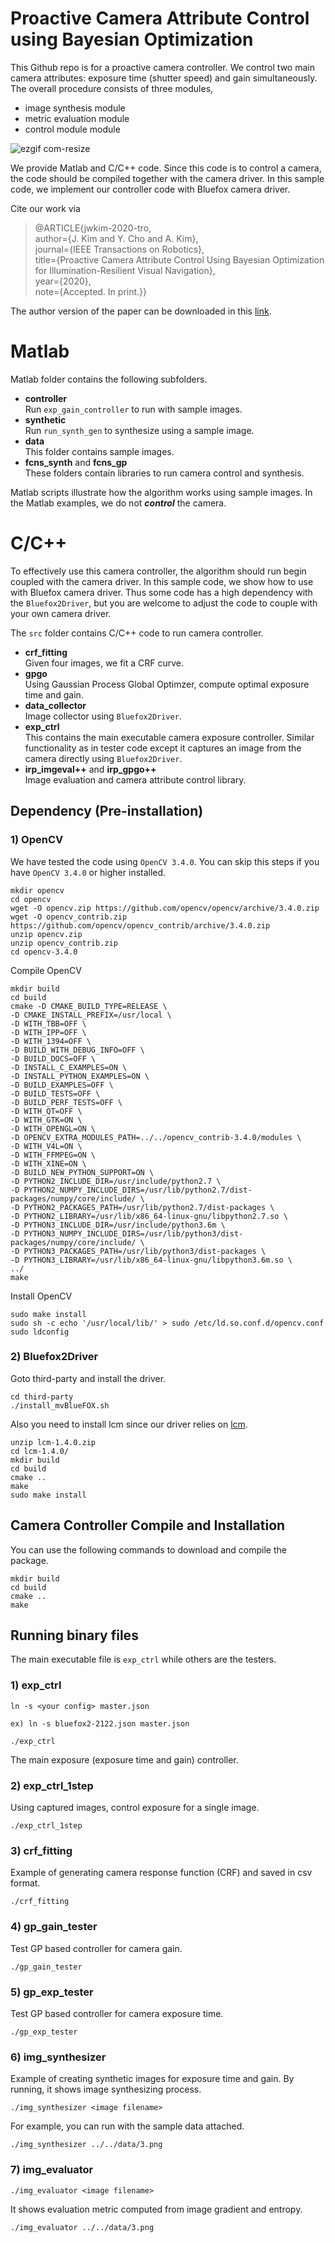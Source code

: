 # Proactive Camera Attribute Control using Bayesian Optimization

This Github repo is for a proactive camera controller. We control two main camera attributes: exposure time (shutter speed) and gain simultaneously. The overall procedure consists of three modules,

* image synthesis module
* metric evaluation module
* control module module

![ezgif com-resize](https://user-images.githubusercontent.com/21049835/82980471-817de600-a024-11ea-9283-4f260c658ddb.gif)

We provide Matlab and C/C++ code. Since this code is to control a camera, the code should be compiled together with the camera driver. In this sample code, we implement our controller code with Bluefox camera driver.

Cite our work via

> @ARTICLE{jwkim-2020-tro,<br>
> author={J. Kim and Y. Cho and A. Kim},<br>
> journal={IEEE Transactions on Robotics},<br>
> title={Proactive Camera Attribute Control Using Bayesian Optimization for Illumination-Resilient Visual Navigation},<br>
> year={2020},<br>
> note={Accepted. In print.}}

The author version of the paper can be downloaded in this [link](https://irap.kaist.ac.kr/index.php/Main/Publication?action=bibentry&bibfile=ref.bib&bibref=jwkim-2020-tro).


# Matlab

Matlab folder contains the following subfolders.

* **controller**<br>
  Run `exp_gain_controller` to run with sample images.
* **synthetic**<br>
  Run `run_synth_gen` to synthesize using a sample image.
* **data**<br>
  This folder contains sample images.
* **fcns_synth** and **fcns_gp**<br>
  These folders contain libraries to run camera control and synthesis.

Matlab scripts illustrate how the algorithm works using sample images. In the Matlab examples, we do not ***control*** the camera.

# C/C++

To effectively use this camera controller, the algorithm should run begin coupled with the camera driver. In this sample code, we show how to use with Bluefox camera driver. Thus some code has a high dependency with the `Bluefox2Driver`, but you are welcome to adjust the code to couple with your own camera driver.

The `src` folder contains C/C++ code to run camera controller.

* **crf_fitting**<br>
  Given four images, we fit a CRF curve.
* **gpgo**<br>
  Using Gaussian Process Global Optimzer, compute optimal exposure time and gain.
* **data_collector**<br>
  Image collector using `Bluefox2Driver`.
* **exp_ctrl**<br>
  This contains the main executable camera exposure controller. Similar functionality as in tester code except it captures an image from the camera directly using `Bluefox2Driver`.
* **irp_imgeval++** and **irp_gpgo++**<br>
  Image evaluation and camera attribute control library.


## Dependency (Pre-installation)

### 1) OpenCV

We have tested the code using `OpenCV 3.4.0`. You can skip this steps if you have `OpenCV 3.4.0` or higher installed.

```
mkdir opencv
cd opencv
wget -O opencv.zip https://github.com/opencv/opencv/archive/3.4.0.zip
wget -O opencv_contrib.zip https://github.com/opencv/opencv_contrib/archive/3.4.0.zip
unzip opencv.zip
unzip opencv_contrib.zip
cd opencv-3.4.0
```

Compile OpenCV

```
mkdir build
cd build
cmake -D CMAKE_BUILD_TYPE=RELEASE \
-D CMAKE_INSTALL_PREFIX=/usr/local \
-D WITH_TBB=OFF \
-D WITH_IPP=OFF \
-D WITH_1394=OFF \
-D BUILD_WITH_DEBUG_INFO=OFF \
-D BUILD_DOCS=OFF \
-D INSTALL_C_EXAMPLES=ON \
-D INSTALL_PYTHON_EXAMPLES=ON \
-D BUILD_EXAMPLES=OFF \
-D BUILD_TESTS=OFF \
-D BUILD_PERF_TESTS=OFF \
-D WITH_QT=OFF \
-D WITH_GTK=ON \
-D WITH_OPENGL=ON \
-D OPENCV_EXTRA_MODULES_PATH=../../opencv_contrib-3.4.0/modules \
-D WITH_V4L=ON \
-D WITH_FFMPEG=ON \
-D WITH_XINE=ON \
-D BUILD_NEW_PYTHON_SUPPORT=ON \
-D PYTHON2_INCLUDE_DIR=/usr/include/python2.7 \
-D PYTHON2_NUMPY_INCLUDE_DIRS=/usr/lib/python2.7/dist-packages/numpy/core/include/ \
-D PYTHON2_PACKAGES_PATH=/usr/lib/python2.7/dist-packages \
-D PYTHON2_LIBRARY=/usr/lib/x86_64-linux-gnu/libpython2.7.so \
-D PYTHON3_INCLUDE_DIR=/usr/include/python3.6m \
-D PYTHON3_NUMPY_INCLUDE_DIRS=/usr/lib/python3/dist-packages/numpy/core/include/ \
-D PYTHON3_PACKAGES_PATH=/usr/lib/python3/dist-packages \
-D PYTHON3_LIBRARY=/usr/lib/x86_64-linux-gnu/libpython3.6m.so \
../
make
```

Install OpenCV

```
sudo make install
sudo sh -c echo '/usr/local/lib/' > sudo /etc/ld.so.conf.d/opencv.conf
sudo ldconfig
```

### 2) Bluefox2Driver

Goto third-party and install the driver.

```
cd third-party
./install_mvBlueFOX.sh
```

Also you need to install lcm since our driver relies on [lcm](https://lcm-proj.github.io/).

```
unzip lcm-1.4.0.zip
cd lcm-1.4.0/
mkdir build
cd build
cmake ..
make
sudo make install
```

## Camera Controller Compile and Installation

You can use the following commands to download and compile the package.

```
mkdir build
cd build
cmake ..
make
```

## Running binary files

The main executable file is `exp_ctrl` while others are the testers.

### 1) exp_ctrl

```
ln -s <your config> master.json

ex) ln -s bluefox2-2122.json master.json

./exp_ctrl
```
The main exposure (exposure time and gain) controller.

### 2) exp_ctrl_1step

Using captured images, control exposure for a single image.

```
./exp_ctrl_1step
```

### 3) crf_fitting

Example of generating camera response function (CRF) and saved in csv format.

```
./crf_fitting
```

### 4) gp_gain_tester

Test GP based controller for camera gain.
```
./gp_gain_tester
```


### 5) gp_exp_tester

Test GP based controller for camera exposure time.
```
./gp_exp_tester
```

### 6) img_synthesizer

Example of creating synthetic images for exposure time and gain. By running, it shows image synthesizing process.
```
./img_synthesizer <image filename>
```
For example, you can run with the sample data attached.
```
./img_synthesizer ../../data/3.png
```

### 7) img_evaluator

```
./img_evaluator <image filename>
```
It shows evaluation metric computed from image gradient and entropy.

```
./img_evaluator ../../data/3.png
```
